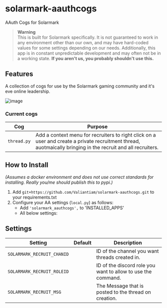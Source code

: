 # solarmark-aauthcogs
AAuth Cogs for Solarmark

> **Warning** <br>
> This is built for Solarmark specifically. It is not guaranteed to work in any environment other than our own, and may have hard-coded values for some settings depending on our needs. Additionally, this app is in constant unpredictable development and may often not be in a working state. **If you aren't us, you probably shouldn't use this.**

## Features
A collection of cogs for use by the Solarmark gaming community and it's eve online leadership.

![image](https://user-images.githubusercontent.com/5394853/180701861-902796c6-7e01-46bc-bb50-75606287bd7f.png)

### Current cogs
Cog |  Purpose
--- | ---
`thread.py` | Add a context menu for recruiters to right click on a user and create a private recruitment thread, auotmaically bringing in the recruit and all recruiters.

## How to Install
*(Assumes a docker environment and does not use correct standards for installing. Really you/me should publish this to pypi.)*

1. Add `git+https://github.com/Valiantiam/solarmark-aauthcogs.git` to your requirements.txt
2. Configure your AA settings (`local.py`) as follows:
    - Add `'solarmark_aauthcogs',` to 'INSTALLED_APPS'
    - All below settings:
    
## Settings
Setting | Default | Description
--- | --- | ---
`SOLARMARK_RECRUIT_CHANID` | ` ` | ID of the channel you want threads created in.
`SOLARMARK_RECRUIT_ROLEID` | ` ` | ID of the discord role you want to allow to use the command.
`SOLARMARK_RECRUIT_MSG` | ` ` | The Message that is posted to the thread on creation.
